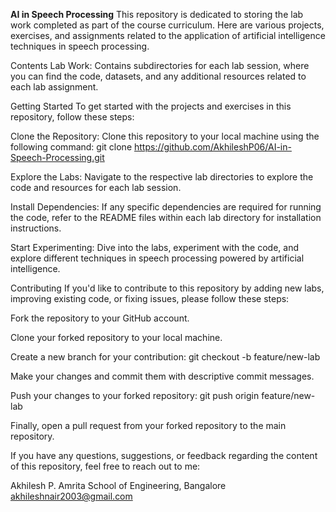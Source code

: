 
**AI in Speech Processing**
This repository is dedicated to storing the lab work completed as part of the course curriculum. Here are various projects, exercises, and assignments related to the application of artificial intelligence techniques in speech processing.

Contents
Lab Work: Contains subdirectories for each lab session, where you can find the code, datasets, and any additional resources related to each lab assignment.


Getting Started
To get started with the projects and exercises in this repository, follow these steps:

Clone the Repository: Clone this repository to your local machine using the following command:
git clone https://github.com/AkhileshP06/AI-in-Speech-Processing.git

Explore the Labs: Navigate to the respective lab directories to explore the code and resources for each lab session.

Install Dependencies: If any specific dependencies are required for running the code, refer to the README files within each lab directory for installation instructions.

Start Experimenting: Dive into the labs, experiment with the code, and explore different techniques in speech processing powered by artificial intelligence.

Contributing
If you'd like to contribute to this repository by adding new labs, improving existing code, or fixing issues, please follow these steps:

Fork the repository to your GitHub account.

Clone your forked repository to your local machine.

Create a new branch for your contribution:
git checkout -b feature/new-lab

Make your changes and commit them with descriptive commit messages.

Push your changes to your forked repository:
git push origin feature/new-lab

Finally, open a pull request from your forked repository to the main repository.

If you have any questions, suggestions, or feedback regarding the content of this repository, feel free to reach out to me:

Akhilesh P.
Amrita School of Engineering, Bangalore
akhileshnair2003@gmail.com
